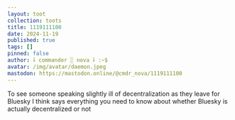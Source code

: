```yaml
---
layout: toot
collection: toots
title: 1119111100
date: 2024-11-19
published: true
tags: []
pinned: false
author: ⸸ commander ░ nova ⸸ :~$
avatar: /img/avatar/daemon.jpeg
mastodon: https://mastodon.online/@cmdr_nova/1119111100
---
```


To see someone speaking slightly ill of decentralization as they leave for Bluesky I think says everything you need to know about whether Bluesky is actually decentralized or not
